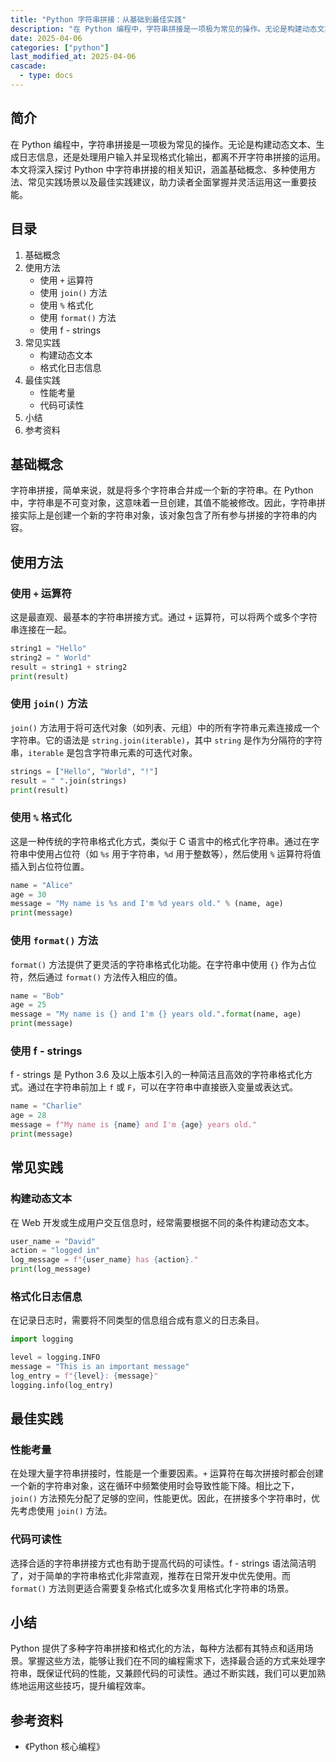 ```yaml
---
title: "Python 字符串拼接：从基础到最佳实践"
description: "在 Python 编程中，字符串拼接是一项极为常见的操作。无论是构建动态文本、生成日志信息，还是处理用户输入并呈现格式化输出，都离不开字符串拼接的运用。本文将深入探讨 Python 中字符串拼接的相关知识，涵盖基础概念、多种使用方法、常见实践场景以及最佳实践建议，助力读者全面掌握并灵活运用这一重要技能。"
date: 2025-04-06
categories: ["python"]
last_modified_at: 2025-04-06
cascade:
  - type: docs
---
```



## 简介
在 Python 编程中，字符串拼接是一项极为常见的操作。无论是构建动态文本、生成日志信息，还是处理用户输入并呈现格式化输出，都离不开字符串拼接的运用。本文将深入探讨 Python 中字符串拼接的相关知识，涵盖基础概念、多种使用方法、常见实践场景以及最佳实践建议，助力读者全面掌握并灵活运用这一重要技能。

<!-- more -->
## 目录
1. 基础概念
2. 使用方法
    - 使用 `+` 运算符
    - 使用 `join()` 方法
    - 使用 `%` 格式化
    - 使用 `format()` 方法
    - 使用 f - strings
3. 常见实践
    - 构建动态文本
    - 格式化日志信息
4. 最佳实践
    - 性能考量
    - 代码可读性
5. 小结
6. 参考资料

## 基础概念
字符串拼接，简单来说，就是将多个字符串合并成一个新的字符串。在 Python 中，字符串是不可变对象，这意味着一旦创建，其值不能被修改。因此，字符串拼接实际上是创建一个新的字符串对象，该对象包含了所有参与拼接的字符串的内容。

## 使用方法

### 使用 `+` 运算符
这是最直观、最基本的字符串拼接方式。通过 `+` 运算符，可以将两个或多个字符串连接在一起。

```python
string1 = "Hello"
string2 = " World"
result = string1 + string2
print(result)  
```

### 使用 `join()` 方法
`join()` 方法用于将可迭代对象（如列表、元组）中的所有字符串元素连接成一个字符串。它的语法是 `string.join(iterable)`，其中 `string` 是作为分隔符的字符串，`iterable` 是包含字符串元素的可迭代对象。

```python
strings = ["Hello", "World", "!"]
result = " ".join(strings)
print(result)  
```

### 使用 `%` 格式化
这是一种传统的字符串格式化方式，类似于 C 语言中的格式化字符串。通过在字符串中使用占位符（如 `%s` 用于字符串，`%d` 用于整数等），然后使用 `%` 运算符将值插入到占位符位置。

```python
name = "Alice"
age = 30
message = "My name is %s and I'm %d years old." % (name, age)
print(message)  
```

### 使用 `format()` 方法
`format()` 方法提供了更灵活的字符串格式化功能。在字符串中使用 `{}` 作为占位符，然后通过 `format()` 方法传入相应的值。

```python
name = "Bob"
age = 25
message = "My name is {} and I'm {} years old.".format(name, age)
print(message)  
```

### 使用 f - strings
f - strings 是 Python 3.6 及以上版本引入的一种简洁且高效的字符串格式化方式。通过在字符串前加上 `f` 或 `F`，可以在字符串中直接嵌入变量或表达式。

```python
name = "Charlie"
age = 28
message = f"My name is {name} and I'm {age} years old."
print(message)  
```

## 常见实践

### 构建动态文本
在 Web 开发或生成用户交互信息时，经常需要根据不同的条件构建动态文本。

```python
user_name = "David"
action = "logged in"
log_message = f"{user_name} has {action}."
print(log_message)  
```

### 格式化日志信息
在记录日志时，需要将不同类型的信息组合成有意义的日志条目。

```python
import logging

level = logging.INFO
message = "This is an important message"
log_entry = f"{level}: {message}"
logging.info(log_entry)  
```

## 最佳实践

### 性能考量
在处理大量字符串拼接时，性能是一个重要因素。`+` 运算符在每次拼接时都会创建一个新的字符串对象，这在循环中频繁使用时会导致性能下降。相比之下，`join()` 方法预先分配了足够的空间，性能更优。因此，在拼接多个字符串时，优先考虑使用 `join()` 方法。

### 代码可读性
选择合适的字符串拼接方式也有助于提高代码的可读性。f - strings 语法简洁明了，对于简单的字符串格式化非常直观，推荐在日常开发中优先使用。而 `format()` 方法则更适合需要复杂格式化或多次复用格式化字符串的场景。

## 小结
Python 提供了多种字符串拼接和格式化的方法，每种方法都有其特点和适用场景。掌握这些方法，能够让我们在不同的编程需求下，选择最合适的方式来处理字符串，既保证代码的性能，又兼顾代码的可读性。通过不断实践，我们可以更加熟练地运用这些技巧，提升编程效率。

## 参考资料
- 《Python 核心编程》